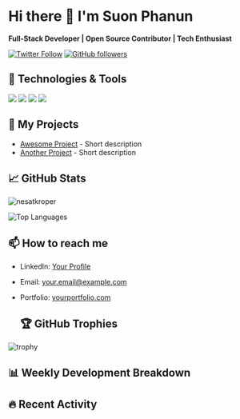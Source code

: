 # Hi there 👋 I'm Suon Phanun

**Full-Stack Developer | Open Source Contributor | Tech Enthusiast**

[![Twitter Follow](https://img.shields.io/twitter/follow/yourhandle?style=social)](https://twitter.com/yourhandle)
[![GitHub followers](https://img.shields.io/github/followers/yourusername?style=social)](https://github.com/yourusername)

## 🔧 Technologies & Tools
![](https://img.shields.io/badge/Code-React-informational?style=flat&logo=react&logoColor=white&color=61DAFB)
![](https://img.shields.io/badge/Code-Node.js-informational?style=flat&logo=node.js&logoColor=white&color=339933)
![](https://img.shields.io/badge/Code-TypeScript-informational?style=flat&logo=typescript&logoColor=white&color=3178C6)
![](https://img.shields.io/badge/Tools-Docker-informational?style=flat&logo=docker&logoColor=white&color=2496ED)

## 🚀 My Projects
- [Awesome Project](https://github.com/yourusername/awesome-project) - Short description
- [Another Project](https://github.com/yourusername/another-project) - Short description

## 📈 GitHub Stats
![nesatkroper](https://github-readme-stats.vercel.app/api?username=yourusername&show_icons=true&theme=radical)

![Top Languages](https://github-readme-stats.vercel.app/api/top-langs/?username=yourusername&layout=compact&theme=radical)

## 📫 How to reach me
- LinkedIn: [Your Profile](https://linkedin.com/in/yourprofile)
- Email: your.email@example.com
- Portfolio: [yourportfolio.com](https://yourportfolio.com)

  ## 🏆 GitHub Trophies
![trophy](https://github-profile-trophy.vercel.app/?username=yourusername&theme=onedark)

## 📊 Weekly Development Breakdown
<!--START_SECTION:waka-->
<!--END_SECTION:waka-->

## 🔥 Recent Activity
<!--START_SECTION:activity-->
<!--END_SECTION:activity-->
